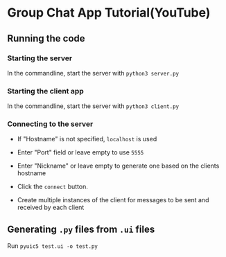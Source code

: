 # Group Chat App Tutorial(YouTube)

## Running the code
### Starting the server
In the commandline, start the server with ```python3 server.py```

### Starting the client app
In the commandline, start the server with ```python3 client.py```

### Connecting to the server
- If "Hostname" is not specified, ```localhost``` is used
- Enter "Port" field or leave empty to use ```5555```
- Enter "Nickname" or leave empty to generate one based on the clients hostname
- Click the ```connect``` button.

- Create multiple instances of the client for messages to be sent and received by each client

## Generating ```.py``` files from ```.ui``` files
Run ```pyuic5 test.ui -o test.py```


